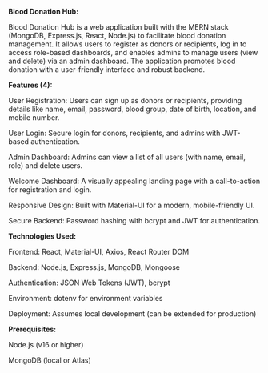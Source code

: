 

**Blood Donation Hub:**


Blood Donation Hub is a web application built with the MERN stack (MongoDB, Express.js, React, Node.js) to facilitate blood donation management. It allows users to register as donors or recipients, log in to access role-based dashboards, and enables admins to manage users (view and delete) via an admin dashboard. The application promotes blood donation with a user-friendly interface and robust backend.

**Features (4):**


User Registration: Users can sign up as donors or recipients, providing details like name, email, password, blood group, date of birth, location, and mobile number.



User Login: Secure login for donors, recipients, and admins with JWT-based authentication.



Admin Dashboard: Admins can view a list of all users (with name, email, role) and delete users.



Welcome Dashboard: A visually appealing landing page with a call-to-action for registration and login.



Responsive Design: Built with Material-UI for a modern, mobile-friendly UI.



Secure Backend: Password hashing with bcrypt and JWT for authentication.

**Technologies Used:**





Frontend: React, Material-UI, Axios, React Router DOM



Backend: Node.js, Express.js, MongoDB, Mongoose



Authentication: JSON Web Tokens (JWT), bcrypt



Environment: dotenv for environment variables



Deployment: Assumes local development (can be extended for production)

**Prerequisites:**





Node.js (v16 or higher)



MongoDB (local or Atlas)




